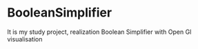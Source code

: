 BooleanSimplifier
=================

It is my study project, realization Boolean Simplifier with Open Gl visualisation